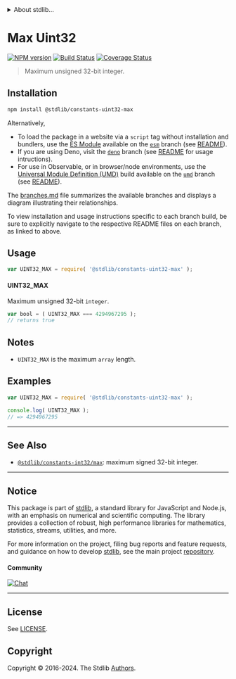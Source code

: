<!--

@license Apache-2.0

Copyright (c) 2018 The Stdlib Authors.

Licensed under the Apache License, Version 2.0 (the "License");
you may not use this file except in compliance with the License.
You may obtain a copy of the License at

   http://www.apache.org/licenses/LICENSE-2.0

Unless required by applicable law or agreed to in writing, software
distributed under the License is distributed on an "AS IS" BASIS,
WITHOUT WARRANTIES OR CONDITIONS OF ANY KIND, either express or implied.
See the License for the specific language governing permissions and
limitations under the License.

-->


<details>
  <summary>
    About stdlib...
  </summary>
  <p>We believe in a future in which the web is a preferred environment for numerical computation. To help realize this future, we've built stdlib. stdlib is a standard library, with an emphasis on numerical and scientific computation, written in JavaScript (and C) for execution in browsers and in Node.js.</p>
  <p>The library is fully decomposable, being architected in such a way that you can swap out and mix and match APIs and functionality to cater to your exact preferences and use cases.</p>
  <p>When you use stdlib, you can be absolutely certain that you are using the most thorough, rigorous, well-written, studied, documented, tested, measured, and high-quality code out there.</p>
  <p>To join us in bringing numerical computing to the web, get started by checking us out on <a href="https://github.com/stdlib-js/stdlib">GitHub</a>, and please consider <a href="https://opencollective.com/stdlib">financially supporting stdlib</a>. We greatly appreciate your continued support!</p>
</details>

# Max Uint32

[![NPM version][npm-image]][npm-url] [![Build Status][test-image]][test-url] [![Coverage Status][coverage-image]][coverage-url] <!-- [![dependencies][dependencies-image]][dependencies-url] -->

> Maximum unsigned 32-bit integer.

<section class="installation">

## Installation

```bash
npm install @stdlib/constants-uint32-max
```

Alternatively,

-   To load the package in a website via a `script` tag without installation and bundlers, use the [ES Module][es-module] available on the [`esm`][esm-url] branch (see [README][esm-readme]).
-   If you are using Deno, visit the [`deno`][deno-url] branch (see [README][deno-readme] for usage intructions).
-   For use in Observable, or in browser/node environments, use the [Universal Module Definition (UMD)][umd] build available on the [`umd`][umd-url] branch (see [README][umd-readme]).

The [branches.md][branches-url] file summarizes the available branches and displays a diagram illustrating their relationships.

To view installation and usage instructions specific to each branch build, be sure to explicitly navigate to the respective README files on each branch, as linked to above.

</section>

<section class="usage">

## Usage

```javascript
var UINT32_MAX = require( '@stdlib/constants-uint32-max' );
```

#### UINT32_MAX

Maximum unsigned 32-bit `integer`. 

```javascript
var bool = ( UINT32_MAX === 4294967295 );
// returns true
```

</section>

<!-- /.usage -->

<section class="notes">

## Notes

-   `UINT32_MAX` is the maximum `array` length.

</section>

<!-- /.notes -->

<section class="examples">

## Examples

<!-- TODO: better example -->

<!-- eslint no-undef: "error" -->

```javascript
var UINT32_MAX = require( '@stdlib/constants-uint32-max' );

console.log( UINT32_MAX );
// => 4294967295
```

<!-- </examples -->

<!-- Section for related `stdlib` packages. Do not manually edit this section, as it is automatically populated. -->

<section class="related">

* * *

## See Also

-   <span class="package-name">[`@stdlib/constants-int32/max`][@stdlib/constants/int32/max]</span><span class="delimiter">: </span><span class="description">maximum signed 32-bit integer.</span>

</section>

<!-- /.related -->

<!-- Section for all links. Make sure to keep an empty line after the `section` element and another before the `/section` close. -->


<section class="main-repo" >

* * *

## Notice

This package is part of [stdlib][stdlib], a standard library for JavaScript and Node.js, with an emphasis on numerical and scientific computing. The library provides a collection of robust, high performance libraries for mathematics, statistics, streams, utilities, and more.

For more information on the project, filing bug reports and feature requests, and guidance on how to develop [stdlib][stdlib], see the main project [repository][stdlib].

#### Community

[![Chat][chat-image]][chat-url]

---

## License

See [LICENSE][stdlib-license].


## Copyright

Copyright &copy; 2016-2024. The Stdlib [Authors][stdlib-authors].

</section>

<!-- /.stdlib -->

<!-- Section for all links. Make sure to keep an empty line after the `section` element and another before the `/section` close. -->

<section class="links">

[npm-image]: http://img.shields.io/npm/v/@stdlib/constants-uint32-max.svg
[npm-url]: https://npmjs.org/package/@stdlib/constants-uint32-max

[test-image]: https://github.com/stdlib-js/constants-uint32-max/actions/workflows/test.yml/badge.svg?branch=main
[test-url]: https://github.com/stdlib-js/constants-uint32-max/actions/workflows/test.yml?query=branch:main

[coverage-image]: https://img.shields.io/codecov/c/github/stdlib-js/constants-uint32-max/main.svg
[coverage-url]: https://codecov.io/github/stdlib-js/constants-uint32-max?branch=main

<!--

[dependencies-image]: https://img.shields.io/david/stdlib-js/constants-uint32-max.svg
[dependencies-url]: https://david-dm.org/stdlib-js/constants-uint32-max/main

-->

[chat-image]: https://img.shields.io/gitter/room/stdlib-js/stdlib.svg
[chat-url]: https://app.gitter.im/#/room/#stdlib-js_stdlib:gitter.im

[stdlib]: https://github.com/stdlib-js/stdlib

[stdlib-authors]: https://github.com/stdlib-js/stdlib/graphs/contributors

[umd]: https://github.com/umdjs/umd
[es-module]: https://developer.mozilla.org/en-US/docs/Web/JavaScript/Guide/Modules

[deno-url]: https://github.com/stdlib-js/constants-uint32-max/tree/deno
[deno-readme]: https://github.com/stdlib-js/constants-uint32-max/blob/deno/README.md
[umd-url]: https://github.com/stdlib-js/constants-uint32-max/tree/umd
[umd-readme]: https://github.com/stdlib-js/constants-uint32-max/blob/umd/README.md
[esm-url]: https://github.com/stdlib-js/constants-uint32-max/tree/esm
[esm-readme]: https://github.com/stdlib-js/constants-uint32-max/blob/esm/README.md
[branches-url]: https://github.com/stdlib-js/constants-uint32-max/blob/main/branches.md

[stdlib-license]: https://raw.githubusercontent.com/stdlib-js/constants-uint32-max/main/LICENSE

<!-- <related-links> -->

[@stdlib/constants/int32/max]: https://github.com/stdlib-js/constants-int32-max

<!-- </related-links> -->

</section>

<!-- /.links -->
